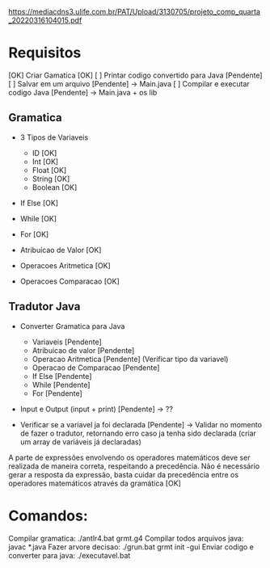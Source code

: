 https://mediacdns3.ulife.com.br/PAT/Upload/3130705/projeto_comp_quarta_20220316104015.pdf

#  Requisitos
[OK] Criar Gamatica [OK]
[ ] Printar codigo convertido para Java [Pendente]
[ ] Salvar em um arquivo [Pendente] -> Main.java
[ ] Compilar e executar codigo Java [Pendente] -> Main.java + os lib


##  Gramatica
* 3 Tipos de Variaveis 
    * ID [OK]
    * Int [OK]
    * Float [OK]
    * String [OK]
    * Boolean [OK]

* If Else [OK] 
* While [OK] 
* For [OK]

* Atribuicao de Valor [OK]
* Operacoes Aritmetica [OK]
* Operacoes Comparacao [OK]

##  Tradutor Java

* Converter Gramatica para Java
    * Variaveis [Pendente]    
    * Atribuicao de valor [Pendente]
    * Operacao Aritmetica [Pendente]
        (Verificar tipo da variavel)
    * Operacao de Comparacao [Pendente]
    * If Else [Pendente]
    * While [Pendente]
    * For [Pendente]

* Input e Output (input + print) [Pendente] -> ??

* Verificar se a variavel ja foi declarada [Pendente] -> Validar no momento de fazer o tradutor, retornando erro caso ja tenha sido declarada (criar um array de variáveis já declaradas)

A parte de expressões envolvendo os operadores matemáticos deve ser realizada de maneira correta, respeitando a precedência. Não é necessário gerar a resposta da expressão, basta cuidar da precedência entre os operadores matemáticos através da gramática [OK]


# Comandos:

Compilar gramatica: ./antlr4.bat grmt.g4
Compilar todos arquivos java: javac *.java
Fazer arvore decisao: ./grun.bat grmt init -gui
Enviar codigo e converter para java: ./executavel.bat